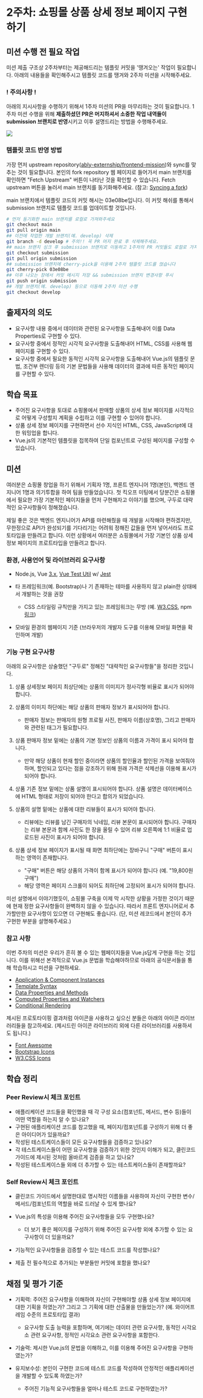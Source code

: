 # 2주차: 쇼핑몰 상품 상세 정보 페이지 구현하기

## 미션 수행 전 필요 작업

미션 제출 구조상 2주차부터는 제공해드리는 템플릿 커밋을 '땡겨오는' 작업이 필요합니다. 아래의 내용들을 확인해주시고 템플릿 코드를 땡겨와 2주차 미션을 시작해주세요.

### ! 주의사항 !

아래의 지시사항을 수행하기 위해서 1주차 미션의 PR을 마무리하는 것이 필요합니다. 1주차 미션 수행을 위해 **제출하셨던 PR은 머지하셔서 소중한 작업 내역들이 submission 브랜치로 반영**시키고 이후 설명드리는 방법을 수행해주세요.

![](https://projectlion-vue.s3.ap-northeast-2.amazonaws.com/markdown-img/2-0-2.png)

### 템플릿 코드 반영 방법

가장 먼저 upstream repository([ably-externship/frontend-mission](https://github.com/ably-externship/frontend-mission))와 sync를 맞추는 것이 필요합니다. 본인의 fork repository 웹 페이지로 들어가서 main 브랜치를 확인하면 "Fetch Upstream" 버튼이 나타난 것을 확인할 수 있습니다. Fetch upstream 버튼을 눌러서 main 브랜치를 동기화해주세요. (참고: [Syncing a fork](https://docs.github.com/en/pull-requests/collaborating-with-pull-requests/working-with-forks/syncing-a-fork))

main 브랜치에서 템플릿 코드의 커밋 해시는 03e08be입니다. 이 커밋 해쉬를 통해서 submission 브랜치로 템플릿 코드를 업데이트할 것입니다.

```bash
# 먼저 동기화한 main 브랜치를 로컬로 가져와주세요
git checkout main
git pull origin main
## 이전에 작업한 개발 브랜치(예. develop) 삭제
git branch -d develop # 주의!! 꼭 PR 머지 완료 후 삭제해주세요.
## main 브랜치 싱크 후 submission 브랜치로 이동하고 1주차의 PR 커밋들도 로컬로 가져옵니다.
git checkout submission
git pull origin submission
## submission 브랜치에 cherry-pick을 이용해 2주차 템플릿 코드를 얹습니다
git cherry-pick 03e08be
## 이후 나오는 창에서 커밋 메시지 저장 && submission 브랜치 변경사항 푸시
git push origin submission
## 개발 브랜치(예. develop) 등으로 이동해 2주차 미션 수행
git checkout develop
```

## 출제자의 의도

- 요구사항 내용 중에서 데이터와 관련된 요구사항을 도출해내어 이를 Data Properties로 구현할 수 있다.
- 요구사항 중에서 정적인 시각적 요구사항을 도출해내어 HTML, CSS를 사용해 웹 페이지를 구현할 수 있다.
- 요구사항 중에서 필요한 동적인 시각적 요구사항을 도출해내어 Vue.js의 템플릿 문법, 조건부 렌더링 등의 기본 문법들을 사용해 데이터의 결과에 따른 동적인 페이지를 구현할 수 있다.

## 학습 목표

- 주어진 요구사항을 토대로 쇼핑몰에서 판매할 상품의 상세 정보 페이지를 시각적으로 어떻게 구성할지 계획을 수립하고 이를 구현할 수 있어야 합니다.
- 상품 상세 정보 페이지를 구현하면서 선수 지식인 HTML, CSS, JavaScript에 대한 워밍업을 합니다.
- Vue.js의 기본적인 템플릿을 접목하여 단일 컴포넌트로 구성된 페이지를 구성할 수 있습니다.

## 미션

여러분은 쇼핑몰 창업을 하기 위해서 기획자 1명, 프론트 엔지니어 1명(본인), 백엔드 엔지니어 1명과 의기투합을 하여 팀을 만들었습니다. 첫 킥오프 미팅에서 당분간은 쇼핑몰에서 필요한 가장 기본적인 페이지들을 먼저 구현해자고 이야기를 했으며, 구두로 대략적인 요구사항들이 정해졌습니다.

제일 좋은 것은 백엔드 엔지니어가 API를 마련해줬을 때 개발을 시작해야 편하겠지만, 무한정으로 API가 완성되기를 기다리기는 어려워 정해진 값들을 먼저 넣어서라도 프로토타입을 만들려고 합니다. 
이런 상황에서 여러분은 쇼핑몰에서 가장 기본인 상품 상세정보 페이지의 프로트타입을 만들려고 합니다.

### 환경, 사용언어 및 라이브러리 요구사항

- Node.js, Vue [3.x](http://v3.vuejs.org/), [Vue Test Util](https://next.vue-test-utils.vuejs.org/guide/essentials/a-crash-course.html) w/ [Jest](https://jestjs.io/docs/getting-started)
- 타 프레임워크(예. Bootstrap)나 기 존재하는 테마를 사용하지 않고 plain한 상태에서 개발하는 것을 권장
  - CSS 스타일링 규칙만을 가지고 있는 프레임워크는 무방 (예. [W3.CSS](https://www.w3schools.com/w3css/default.asp), npm [링크](https://github.com/vitorlans/w3-css))

- 모바일 환경의 웹페이지 기준 (브라우저의 개발자 도구를 이용해 모바일 화면을 확인하며 개발)

### 기능 구현 요구사항

아래의 요구사항은 상술했던 "구두로" 정해진 "대략적인 요구사항들"을 정리한 것입니다.

1. 상품 상세정보 페이지 최상단에는 상품의 이미지가 정사각형 비율로 표시가 되어야 합니다.

2. 상품의 이미지 하단에는 해당 상품의 판매자 정보가 표시되어야 합니다.
   * 판매자 정보는 판매자의 원형 프로필 사진, 판매자 이름(상호명), 그리고 판매자와 관련된 태그가 필요합니다.

3. 상품 판매자 정보 밑에는 상품의 기본 정보인 상품의 이름과 가격이 표시 되어야 합니다.

    * 만약 해당 상품이 현재 할인 중이라면 상품의 할인율과 할인된 가격을 보여줘야 하며, 할인되고 있다는 점을 강조하기 위해 원래 가격은 삭제선을 이용해 표시가 되어야 합니다.

4. 상품 기존 정보 밑에는 상품 설명이 표시되어야 합니다. 상품 설명은 데이터베이스에 HTML 형태로 저장이 되어야 한다고 합의가 되었습니다.

5. 상품의 설명 밑에는 상품에 대한 리뷰들이 표시가 되어야 합니다.
   * 리뷰에는 리뷰를 남긴 구매자의 닉네임, 리뷰 본문이 표시되어야 합니다. 구매자는 리뷰 본문과 함께 사진도 한 장을 올릴 수 있어 리뷰 오른쪽에 1:1 비율로 업로드된 사진이 표시가 되어야 합니다.

6. 상품 상세 정보 페이지가 표시될 때 화면 최하단에는 장바구니 "구매" 버튼이 표시하는 영역이 존재합니다.

   * "구매" 버튼은 해당 상품의 가격이 함께 표시가 되어야 합니다 (예. "19,800원 구매")
   * 해당 영역은 페이지 스크롤이 되어도 최하단에 고정되어 표시가 되어야 합니다.

미선 설명에서 이야기했듯이, 쇼핑몰 구축을 이제 막 시작한 상황을 가정한 것이기 때문에 현재 정한 요구사항들이 완벽하지 않을 수 있습니다. 따라서 프론트 엔지니어로서 추가할만한 요구사항이 있으면 더 구현해도 좋습니다.
(단, 미션 레코드에서 본인이 추가 구현한 부분을 설명해주세요.)

### 참고 사항

이번 주차의 미션은 우리가 흔히 볼 수 있는 웹페이지들을 Vue.js답게 구현을 하는 것입니다. 이를 위해선 본격적으로 Vue.js 문법을 학습해야하므로 아래의 공식문서들을 통해 학습하시고 미션을 구현하세요.

*  [Application & Component Instances](https://v3.vuejs.org/guide/instance.html#creating-an-application-instance)
* [Template Syntax](https://v3.vuejs.org/guide/template-syntax.html)
* [Data Properties and Methods](https://v3.vuejs.org/guide/data-methods.html)
* [Computed Properties and Watchers](https://v3.vuejs.org/guide/computed.html#computed-properties)
* [Conditional Rendering](https://v3.vuejs.org/guide/conditional.html)

제시된 프로토타이핑 결과처럼 아이콘을 사용하고 싶으신 분들은 아래의 아이콘 라이브러리들을 참고하세요. (제시드린 아이콘 라이브러리 외에 다른 라이브러리를 사용하셔도 됩니다.)

* [Font Awesome](https://fontawesome.com/)
* [Bootstrap Icons](https://icons.getbootstrap.com/)
* [W3.CSS Icons](https://www.w3schools.com/w3css/w3css_icons.asp)

## 학습 정리

###  Peer Review시 체크 포인트

* 애플리케이션 코드들을 확인했을 때 각 구성 요소(컴포넌트, 메서드, 변수 등)들이 어떤 역할을 하는지 알 수 있나요?
* 구현된 애플리케이션 코드를 참고했을 때, 페이지/컴포넌트를 구성하기 위해 더 좋은 아이디어가 있을까요?
* 작성된 테스트케이스들이 모든 요구사항들을 검증하고 있나요?
* 각 테스트케이스들이 어떤 요구사항을 검증하기 위한 것인지 이해가 되고, 클린코드 가이드에 제시된 것처럼 올바르게 검증을 하고 있나요?
* 작성된 테스트케이스들 외에 더 추가할 수 있는 테스트케이스들이 존재할까요?

### Self Review시 체크 포인트

* 클린코드 가이드에서 설명한대로 명시적인 이름들을 사용하여 자신이 구현한 변수/메서드/컴포넌트의 역할을 바로 드러날 수 있게 했나요?
* Vue.js의 특성을 이용해 주어진 요구사항들을 모두 구현했나요?
  * 더 보기 좋은 페이지를 구성하기 위해 주어진 요구사항 외에 추가할 수 있는 요구사항이 더 있을까요?

* 기능적인 요구사항들을 검증할 수 있는 테스트 코드를 작성했나요?
* 제출 전 필수적으로 추가되는 부분들만 커밋에 포함을 했나요?

## 채점 및 평가 기준

* 기획력: 주어진 요구사항을 이해하여 자신이 구현해야할 상품 상세 정보 페이지에 대한 기획을 하였는가? 그리고 그 기획에 대한 산출물을 만들었는가? (예. 와이어프레임 수준의 프로토타입 결과)
  * 요구사항 도출 능력을 포함하며, 여기에는 데이터 관련 요구사항, 동적인 시각요소 관련 요구사항, 정적인 시각요소 관련 요구사항을 포함한다.

* 기술력: 제시한 Vue.js의 문법을 이해하고, 이를 이용해 주어진 요구사항을 구현하였는가?
* 유지보수성: 본인이 구현한 코드에 테스트 코드를 작성하여 안정적인 애플리케이션을 개발할 수 있도록 하였는가?
  * 주어진 기능적 요구사항들을 얼마나 테스트 코드로 구현하였는가?
